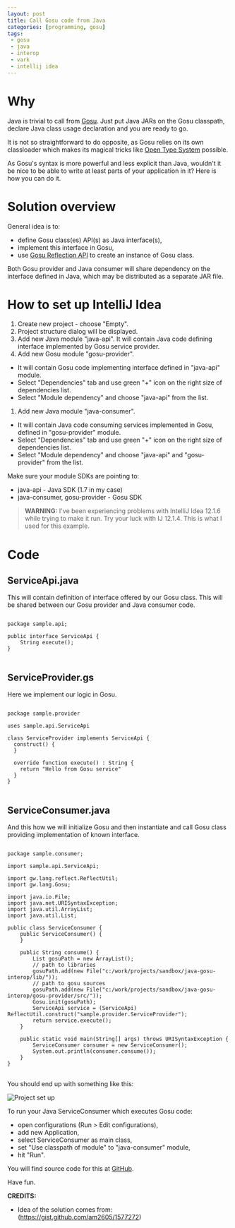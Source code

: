 ```yaml
---
layout: post
title: Call Gosu code from Java
categories: [programming, gosu]
tags:
 - gosu
 - java
 - interop
 - vark
 - intellij idea
---
```


# Why

Java is trivial to call from [Gosu](http://gosu-lang.org/). Just put Java JARs on the Gosu classpath, declare Java class usage declaration and you are ready to go.

It is not so straightforward to do opposite, as Gosu relies on its own classloader which makes its magical tricks like [Open Type System](http://devblog.guidewire.com/2010/11/18/gosus-secret-sauce-the-open-type-system/) possible.

As Gosu's syntax is more powerful and less explicit than Java, wouldn't it be nice to be able to write at least parts of your application in it? Here is how you can do it.

# Solution overview

General idea is to:

- define Gosu class(es) API(s) as Java interface(s),
- implement this interface in Gosu,
- use [Gosu Reflection API](http://gosu-lang.org/doc/Gosu%20Reference%20Guide/wwhelp/wwhimpl/common/html/wwhelp.htm#href=typesystem.26.4.html&single=true) to create an instance of Gosu class.

Both Gosu provider and Java consumer will share dependency on the interface defined in Java, which may be distributed as a separate JAR file.

# How to set up IntelliJ Idea

1. Create new project - choose "Empty".
1. Project structure dialog will be displayed.
1. Add new Java module "java-api". It will contain Java code defining interface implemented by Gosu service provider.
1. Add new Gosu module "gosu-provider".
- It will contain Gosu code implementing interface defined in "java-api" module.
- Select "Dependencies" tab and use green "+" icon on the right size of dependencies list.
- Select "Module dependency" and choose "java-api" from the list.
1. Add new Java module "java-consumer".
- It will contain Java code consuming services implemented in Gosu, defined in "gosu-provider" module.
- Select "Dependencies" tab and use green "+" icon on the right size of dependencies list.
- Select "Module dependency" and choose "java-api" and "gosu-provider" from the list.

Make sure your module SDKs are pointing to:

- java-api - Java SDK (1.7 in my case)
- java-consumer, gosu-provider - Gosu SDK

> **WARNING:** I've been experiencing problems with IntelliJ Idea 12.1.6 while trying to make it run. Try your luck with IJ 12.1.4. This is what I used for this example.

# Code

## ServiceApi.java

This will contain definition of interface offered by our Gosu class. This will be shared between our Gosu provider and Java consumer code.

<pre>
<code class="java">
package sample.api;

public interface ServiceApi {
    String execute();
}
</code>
</pre>

## ServiceProvider.gs

Here we implement our logic in Gosu.

<pre>
<code class="gosu">
package sample.provider

uses sample.api.ServiceApi

class ServiceProvider implements ServiceApi {
  construct() {
  }

  override function execute() : String {
    return "Hello from Gosu service"
  }
}
</code>
</pre>

## ServiceConsumer.java

And this how we will initialize Gosu and then instantiate and call Gosu class providing implementation of known interface.

<pre>
<code class="java">
package sample.consumer;

import sample.api.ServiceApi;

import gw.lang.reflect.ReflectUtil;
import gw.lang.Gosu;

import java.io.File;
import java.net.URISyntaxException;
import java.util.ArrayList;
import java.util.List;

public class ServiceConsumer {
    public ServiceConsumer() {
    }

    public String consume() {
        List<File> gosuPath = new ArrayList<File>();
        // path to libraries
        gosuPath.add(new File("c:/work/projects/sandbox/java-gosu-interop/lib/"));
        // path to gosu sources
        gosuPath.add(new File("c:/work/projects/sandbox/java-gosu-interop/gosu-provider/src/"));
        Gosu.init(gosuPath);
        ServiceApi service = (ServiceApi) ReflectUtil.construct("sample.provider.ServiceProvider");
        return service.execute();
    }

    public static void main(String[] args) throws URISyntaxException {
        ServiceConsumer consumer = new ServiceConsumer();
        System.out.println(consumer.consume());
    }
}
</code>
</pre>

You should end up with something like this:

![Project set up](http://farm8.staticflickr.com/7385/10678432704_08b99631fa_o.png)

To run your Java ServiceConsumer which executes Gosu code:

- open configurations (Run > Edit configurations),
- add new Application,
- select ServiceConsumer as main class,
- set "Use classpath of module" to "java-consumer" module,
- hit "Run".

You will find source code for this at [GitHub](https://github.com/ddebowczyk/java-gosu-interop).

Have fun.

**CREDITS:**

- Idea of the solution comes from: (https://gist.github.com/am2605/1577272)
